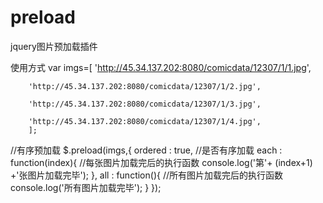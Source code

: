 # preload

jquery图片预加载插件

使用方式
var imgs=[
		'http://45.34.137.202:8080/comicdata/12307/1/1.jpg',

        'http://45.34.137.202:8080/comicdata/12307/1/2.jpg',

        'http://45.34.137.202:8080/comicdata/12307/1/3.jpg',

        'http://45.34.137.202:8080/comicdata/12307/1/4.jpg',
		];

//有序预加载
$.preload(imgs,{
      ordered : true,  //是否有序加载
      each : function(index){  //每张图片加载完后的执行函数
        console.log('第'+ (index+1) +'张图片加载完毕');
      },
      all : function(){  //所有图片加载完后的执行函数
        console.log('所有图片加载完毕');
      }
});
